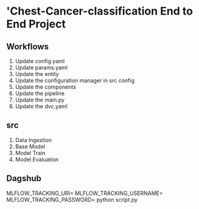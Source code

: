 # 'Chest-Cancer-classification End to  End Project 

## Workflows
1. Update config.yaml
2. Update params.yaml
3. Update the entity
4. Update the configuration manager in src config
5. Update the components
6. Update the pipeline
7. Update the main.py
8. Update the dvc.yaml

## src
1. Data Ingestion
2. Base Model
3. Model Train
4. Model Evaluation

## Dagshub
MLFLOW_TRACKING_URI=
MLFLOW_TRACKING_USERNAME=
MLFLOW_TRACKING_PASSWORD=
python script.py